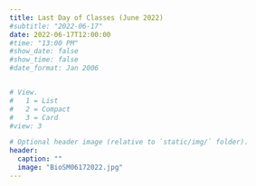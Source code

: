 ```yaml
---
title: Last Day of Classes (June 2022)
#subtitle: "2022-06-17"
date: 2022-06-17T12:00:00
#time: "13:00 PM"
#show_date: false
#show_time: false
#date_format: Jan 2006


# View.
#   1 = List
#   2 = Compact
#   3 = Card
#view: 3

# Optional header image (relative to `static/img/` folder).
header:
  caption: ""
  image: "BioSM06172022.jpg"
---
```




